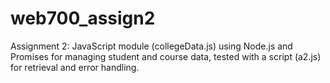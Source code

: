 # web700_assign2
Assignment 2: JavaScript module (collegeData.js) using Node.js and Promises for managing student and course data, tested with a script (a2.js) for retrieval and error handling.
